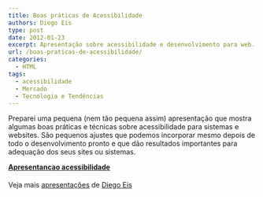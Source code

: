 ```yaml
---
title: Boas práticas de Acessibilidade
authors: Diego Eis
type: post
date: 2012-01-23
excerpt: Apresentação sobre acessibilidade e desenvolvimento para web.
url: /boas-praticas-de-acessibilidade/
categories:
  - HTML
tags:
  - acessibilidade
  - Mercado
  - Tecnologia e Tendências
---
```

Preparei uma pequena (nem tão pequena assim) apresentação que mostra algumas boas práticas e técnicas sobre acessibilidade para sistemas e websites. São pequenos ajustes que podemos incorporar mesmo depois de todo o desenvolvimento pronto e que dão resultados importantes para adequação dos seus sites ou sistemas.

<div style="width:595px" id="__ss_11217803">
  <strong style="display:block;margin:12px 0 4px"><a href="http://www.slideshare.net/diegoeis/apresentancao-acessibilidade" title="Apresentancao acessibilidade" target="_blank">Apresentancao acessibilidade</a></strong> </p> 
  
  <div style="padding:5px 0 12px">
    Veja mais <a href="http://www.slideshare.net/" target="_blank">apresentações</a> de <a href="http://www.slideshare.net/diegoeis" target="_blank">Diego Eis</a>
  </div></p>
</div>